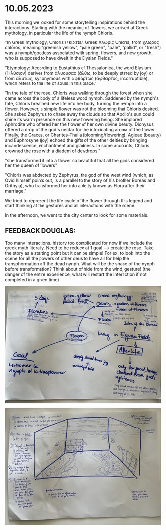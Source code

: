 # 10.05.2023

This morning we looked for some storytelling inspirations behind the interactions. Starting with the meaning of flowers, we arrived at Greek mythology, in particular the life of the nymph Chloris.

"In Greek mythology, Chloris (/ˈklɔːrɪs/; Greek Χλωρίς Chlōrís, from χλωρός chlōrós, meaning "greenish yellow", "pale green", "pale", "pallid", or "fresh") was a nymph/goddess associated with spring, flowers, and new growth, who is supposed to have dwelt in the Elysian Fields."

"Etymology: According to Eustathius of Thessalonica, the word Elysium (Ἠλύσιον) derives from ἀλυουσας (ἀλύω, to be deeply stirred by joy) or from ἀλύτως, synonymous with ἀφθάρτως (ἄφθαρτος, incorruptible), which refers to the life of souls in this place."

"In the tale of the rose, Chloris was walking through the forest when she came across the body of a lifeless wood nymph. Saddened by the nymph's fate, Chloris breathed new life into her body, turning the nymph into a flower. However, a simple flower was not the blooming that Chloris desired. She asked Zephyrus to chase away the clouds so that Apollo's sun could shine its warm presence on this new flowering being. She implored Aphrodite who offered her the flower of her own divine beauty. Dionysus offered a drop of the god's nectar for the intoxicating aroma of the flower. Finally, the Graces, or Charites-Thalia (blooming/flowering), Agleae (beauty) and Euphrosyne (joy) echoed the gifts of the other deities by bringing incandescence, enchantment and gladness. In some accounts, Chloris crowned the rose with a diadem of dewdrops."

"she transformed it into a flower so beautiful that all the gods considered her the queen of flowers"

"Chloris was abducted by Zephyrus, the god of the west wind (which, as Ovid himself points out, is a parallel to the story of his brother Boreas and Orithyia), who transformed her into a deity known as Flora after their marriage."

We tried to represent the life cycle of the flower through this legend and start thinking at the gestures and all interactions with the scene.

In the afternoon, we went to the city center to look for some materials.

## FEEDBACK DOUGLAS:

Too many interactions, history too complicated for now if we include the greek myth literally. Need to be reduce at 1 goal --> create the rose. Take the story as a starting point but it can be simple! For ex. to look into the scene for all the powers of other deus to have all for help the transphormation off the dead nynph.
What will be the shape of the nynph before transformation?
Think about of hide from the wind, gesture! (the danger of the entire experience, what will restart the interaction if not completed in a given time)

![Storytelling](./devlog-images/storytelling_brainstorming.JPG "Storytelling")

![Schema](./devlog-images/maquette_schema.JPG "Schema")
